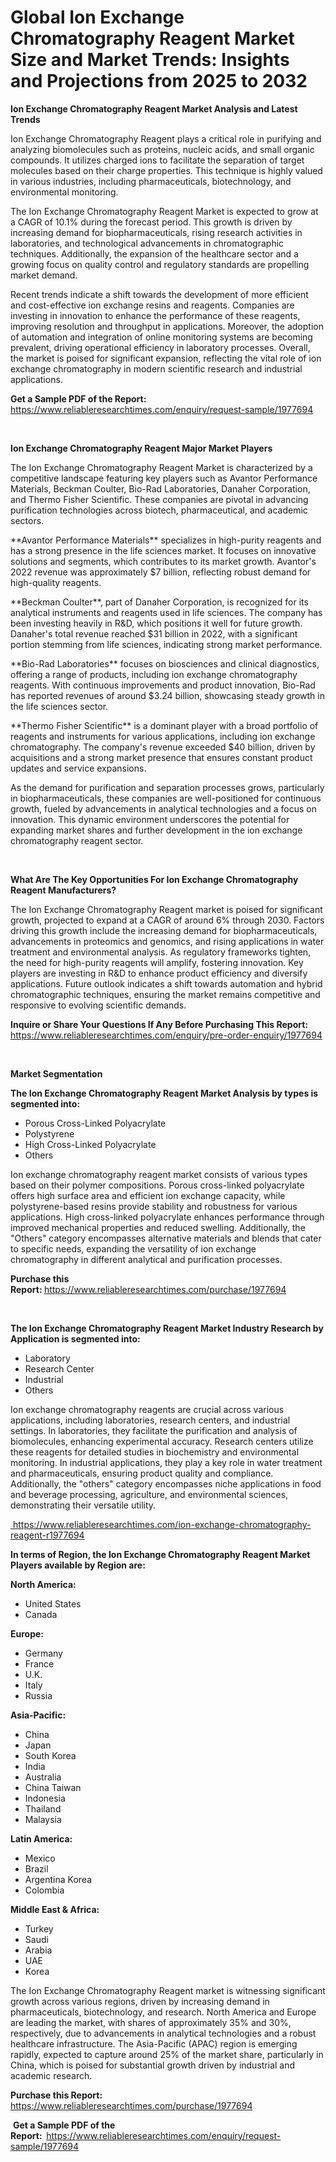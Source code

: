 <p><h1>Global Ion Exchange Chromatography Reagent Market Size and Market Trends: Insights and Projections from 2025 to 2032</h1></p><p><strong>Ion Exchange Chromatography Reagent Market Analysis and Latest Trends</strong></p>
<p><p>Ion Exchange Chromatography Reagent plays a critical role in purifying and analyzing biomolecules such as proteins, nucleic acids, and small organic compounds. It utilizes charged ions to facilitate the separation of target molecules based on their charge properties. This technique is highly valued in various industries, including pharmaceuticals, biotechnology, and environmental monitoring.</p><p>The Ion Exchange Chromatography Reagent Market is expected to grow at a CAGR of 10.1% during the forecast period. This growth is driven by increasing demand for biopharmaceuticals, rising research activities in laboratories, and technological advancements in chromatographic techniques. Additionally, the expansion of the healthcare sector and a growing focus on quality control and regulatory standards are propelling market demand.</p><p>Recent trends indicate a shift towards the development of more efficient and cost-effective ion exchange resins and reagents. Companies are investing in innovation to enhance the performance of these reagents, improving resolution and throughput in applications. Moreover, the adoption of automation and integration of online monitoring systems are becoming prevalent, driving operational efficiency in laboratory processes. Overall, the market is poised for significant expansion, reflecting the vital role of ion exchange chromatography in modern scientific research and industrial applications.</p></p>
<p><strong>Get a Sample PDF of the Report:&nbsp;</strong> <a href="https://www.reliableresearchtimes.com/enquiry/request-sample/1977694?utm_campaign=3354&utm_medium=2&utm_source=Github&utm_content=ia&utm_term=19042025&utm_id=ion-exchange-chromatography-reagent">https://www.reliableresearchtimes.com/enquiry/request-sample/1977694</a></p>
<p>&nbsp;</p>
<p><strong>Ion Exchange Chromatography Reagent Major Market Players</strong></p>
<p><p>The Ion Exchange Chromatography Reagent Market is characterized by a competitive landscape featuring key players such as Avantor Performance Materials, Beckman Coulter, Bio-Rad Laboratories, Danaher Corporation, and Thermo Fisher Scientific. These companies are pivotal in advancing purification technologies across biotech, pharmaceutical, and academic sectors.</p><p>**Avantor Performance Materials** specializes in high-purity reagents and has a strong presence in the life sciences market. It focuses on innovative solutions and segments, which contributes to its market growth. Avantor's 2022 revenue was approximately $7 billion, reflecting robust demand for high-quality reagents.</p><p>**Beckman Coulter**, part of Danaher Corporation, is recognized for its analytical instruments and reagents used in life sciences. The company has been investing heavily in R&D, which positions it well for future growth. Danaher's total revenue reached $31 billion in 2022, with a significant portion stemming from life sciences, indicating strong market performance.</p><p>**Bio-Rad Laboratories** focuses on biosciences and clinical diagnostics, offering a range of products, including ion exchange chromatography reagents. With continuous improvements and product innovation, Bio-Rad has reported revenues of around $3.24 billion, showcasing steady growth in the life sciences sector.</p><p>**Thermo Fisher Scientific** is a dominant player with a broad portfolio of reagents and instruments for various applications, including ion exchange chromatography. The company's revenue exceeded $40 billion, driven by acquisitions and a strong market presence that ensures constant product updates and service expansions.</p><p>As the demand for purification and separation processes grows, particularly in biopharmaceuticals, these companies are well-positioned for continuous growth, fueled by advancements in analytical technologies and a focus on innovation. This dynamic environment underscores the potential for expanding market shares and further development in the ion exchange chromatography reagent sector.</p></p>
<p>&nbsp;</p>
<p><strong>What Are The Key Opportunities For Ion Exchange Chromatography Reagent Manufacturers?</strong></p>
<p><p>The Ion Exchange Chromatography Reagent market is poised for significant growth, projected to expand at a CAGR of around 6% through 2030. Factors driving this growth include the increasing demand for biopharmaceuticals, advancements in proteomics and genomics, and rising applications in water treatment and environmental analysis. As regulatory frameworks tighten, the need for high-purity reagents will amplify, fostering innovation. Key players are investing in R&D to enhance product efficiency and diversify applications. Future outlook indicates a shift towards automation and hybrid chromatographic techniques, ensuring the market remains competitive and responsive to evolving scientific demands.</p></p>
<p><strong>Inquire or Share Your Questions If Any Before Purchasing This Report:</strong> <a href="https://www.reliableresearchtimes.com/enquiry/pre-order-enquiry/1977694?utm_campaign=3354&utm_medium=2&utm_source=Github&utm_content=ia&utm_term=19042025&utm_id=ion-exchange-chromatography-reagent">https://www.reliableresearchtimes.com/enquiry/pre-order-enquiry/1977694</a></p>
<p>&nbsp;</p>
<p><strong>Market Segmentation</strong></p>
<p><strong>The Ion Exchange Chromatography Reagent Market Analysis by types is segmented into:</strong></p>
<p><ul><li>Porous Cross-Linked Polyacrylate</li><li>Polystyrene</li><li>High Cross-Linked Polyacrylate</li><li>Others</li></ul></p>
<p><p>Ion exchange chromatography reagent market consists of various types based on their polymer compositions. Porous cross-linked polyacrylate offers high surface area and efficient ion exchange capacity, while polystyrene-based resins provide stability and robustness for various applications. High cross-linked polyacrylate enhances performance through improved mechanical properties and reduced swelling. Additionally, the "Others" category encompasses alternative materials and blends that cater to specific needs, expanding the versatility of ion exchange chromatography in different analytical and purification processes.</p></p>
<p><strong>Purchase this Report:&nbsp;</strong><a href="https://www.reliableresearchtimes.com/purchase/1977694?utm_campaign=3354&utm_medium=2&utm_source=Github&utm_content=ia&utm_term=19042025&utm_id=ion-exchange-chromatography-reagent">https://www.reliableresearchtimes.com/purchase/1977694</a></p>
<p>&nbsp;</p>
<p><strong>The Ion Exchange Chromatography Reagent Market Industry Research by Application is segmented into:</strong></p>
<p><ul><li>Laboratory</li><li>Research Center</li><li>Industrial</li><li>Others</li></ul></p>
<p><p>Ion exchange chromatography reagents are crucial across various applications, including laboratories, research centers, and industrial settings. In laboratories, they facilitate the purification and analysis of biomolecules, enhancing experimental accuracy. Research centers utilize these reagents for detailed studies in biochemistry and environmental monitoring. In industrial applications, they play a key role in water treatment and pharmaceuticals, ensuring product quality and compliance. Additionally, the "others" category encompasses niche applications in food and beverage processing, agriculture, and environmental sciences, demonstrating their versatile utility.</p></p>
<p><a href="https://www.reliableresearchtimes.com/ion-exchange-chromatography-reagent-r1977694?utm_campaign=3354&utm_medium=2&utm_source=Github&utm_content=ia&utm_term=19042025&utm_id=ion-exchange-chromatography-reagent">&nbsp;https://www.reliableresearchtimes.com/ion-exchange-chromatography-reagent-r1977694</a></p>
<p><strong>In terms of Region, the Ion Exchange Chromatography Reagent Market Players available by Region are:</strong></p>
<p>
    <p> <strong> North America: </strong>
        <ul>
            <li>United States</li>
            <li>Canada</li>
        </ul>
        </p> 
    <p> <strong> Europe: </strong>
        <ul>
            <li>Germany</li>
            <li>France</li>
            <li>U.K.</li>
            <li>Italy</li>
            <li>Russia</li>
        </ul>
        </p> 
    <p> <strong> Asia-Pacific: </strong>
        <ul>
            <li>China</li>
            <li>Japan</li>
            <li>South Korea</li>
            <li>India</li>
            <li>Australia</li>
            <li>China Taiwan</li>
            <li>Indonesia</li>
            <li>Thailand</li>
            <li>Malaysia</li>
        </ul>
        </p> 
    <p> <strong> Latin America: </strong>
        <ul>
            <li>Mexico</li>
            <li>Brazil</li>
            <li>Argentina Korea</li>
            <li>Colombia</li>
        </ul>
        </p> 
    <p> <strong> Middle East & Africa: </strong>
        <ul>
            <li>Turkey</li>
            <li>Saudi</li>
            <li>Arabia</li>
            <li>UAE</li>
            <li>Korea</li>
        </ul>
    </p>
    </p>
<p><p>The Ion Exchange Chromatography Reagent market is witnessing significant growth across various regions, driven by increasing demand in pharmaceuticals, biotechnology, and research. North America and Europe are leading the market, with shares of approximately 35% and 30%, respectively, due to advancements in analytical technologies and a robust healthcare infrastructure. The Asia-Pacific (APAC) region is emerging rapidly, expected to capture around 25% of the market share, particularly in China, which is poised for substantial growth driven by industrial and academic research.</p></p>
<p><strong>Purchase this Report: </strong><a href="https://www.reliableresearchtimes.com/purchase/1977694?utm_campaign=3354&utm_medium=2&utm_source=Github&utm_content=ia&utm_term=19042025&utm_id=ion-exchange-chromatography-reagent">https://www.reliableresearchtimes.com/purchase/1977694</a></p>
<p>&nbsp;<strong>Get a Sample PDF of the Report:&nbsp;&nbsp;</strong><a href="https://www.reliableresearchtimes.com/enquiry/request-sample/1977694?utm_campaign=3354&utm_medium=2&utm_source=Github&utm_content=ia&utm_term=19042025&utm_id=ion-exchange-chromatography-reagent">https://www.reliableresearchtimes.com/enquiry/request-sample/1977694</a></p>
<p><strong></strong></p>
<p><p></p><p></p><p></p></p>
